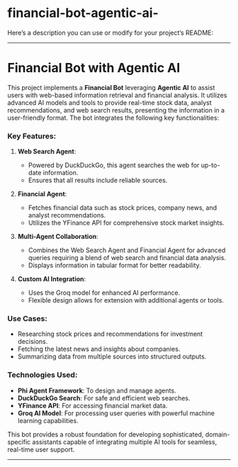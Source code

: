 # financial-bot-agentic-ai-
 Here’s a description you can use or modify for your project’s README:

---

# Financial Bot with Agentic AI

This project implements a **Financial Bot** leveraging **Agentic AI** to assist users with web-based information retrieval and financial analysis. It utilizes advanced AI models and tools to provide real-time stock data, analyst recommendations, and web search results, presenting the information in a user-friendly format. The bot integrates the following key functionalities:

### Key Features:
1. **Web Search Agent**: 
   - Powered by DuckDuckGo, this agent searches the web for up-to-date information.
   - Ensures that all results include reliable sources.

2. **Financial Agent**: 
   - Fetches financial data such as stock prices, company news, and analyst recommendations.
   - Utilizes the YFinance API for comprehensive stock market insights.

3. **Multi-Agent Collaboration**:
   - Combines the Web Search Agent and Financial Agent for advanced queries requiring a blend of web search and financial data analysis.
   - Displays information in tabular format for better readability.

4. **Custom AI Integration**:
   - Uses the Groq model for enhanced AI performance.
   - Flexible design allows for extension with additional agents or tools.

### Use Cases:
- Researching stock prices and recommendations for investment decisions.
- Fetching the latest news and insights about companies.
- Summarizing data from multiple sources into structured outputs.

### Technologies Used:
- **Phi Agent Framework**: To design and manage agents.
- **DuckDuckGo Search**: For safe and efficient web searches.
- **YFinance API**: For accessing financial market data.
- **Groq AI Model**: For processing user queries with powerful machine learning capabilities.

This bot provides a robust foundation for developing sophisticated, domain-specific assistants capable of integrating multiple AI tools for seamless, real-time user support.

---
